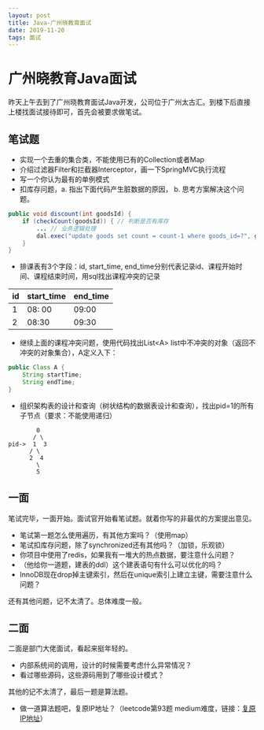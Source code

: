 ```yaml
---
layout: post
title: Java-广州晓教育面试
date: 2019-11-20
tags: 面试
---
```

# 广州晓教育Java面试

昨天上午去到了广州晓教育面试Java开发，公司位于广州太古汇。到楼下后直接上楼找面试接待即可，首先会被要求做笔试。

## 笔试题

+ 实现一个去重的集合类，不能使用已有的Collection或者Map
+ 介绍过滤器Filter和拦截器Interceptor，画一下SpringMVC执行流程
+ 写一个你认为最有的单例模式
+ 扣库存问题，a. 指出下面代码产生脏数据的原因， b. 思考方案解决这个问题。
```java
public void discount(int goodsId) {
    if (checkCount(goodsId)) { // 判断是否有库存
        ... // 业务逻辑处理
        dal.exec("update goods set count = count-1 where goods_id=?", goodsId); // 更新商品库存
    }
}
```
+ 排课表有3个字段：id, start_time, end_time分别代表记录id、课程开始时间、课程结束时间，用sql找出课程冲突的记录

| id | start_time | end_time |
| -- | -- | -- |
| 1 | 08: 00 |  09:00 |
| 2 | 08:30 | 09:30 |

+ 继续上面的课程冲突问题，使用代码找出List\<A\> list中不冲突的对象（返回不冲突的对象集合），A定义入下：
```java
public Class A {
    String startTime;
    String endTime;
}
```
+ 组织架构表的设计和查询（树状结构的数据表设计和查询），找出pid=1的所有子节点（要求：不能使用递归）
```
        0
       / \
pid->  1  3
      / \
      2  4
        \
        5
```

## 一面
笔试完毕，一面开始。面试官开始看笔试题。就着你写的非最优的方案提出意见。

+ 笔试第一题怎么使用遍历，有其他方案吗？（使用map）
+ 笔试扣库存问题，除了synchronized还有其他吗？（加锁，乐观锁）
+ 你项目中使用了redis，如果我有一堆大的热点数据，要注意什么问题？
+ （他给你一道题，建表的ddl）这个建表语句有什么可以优化的吗？
+ InnoDB现在drop掉主键索引，然后在unique索引上建立主键，需要注意什么问题？


还有其他问题，记不太清了。总体难度一般。

## 二面
二面是部门大佬面试，看起来挺年轻的。

+ 内部系统间的调用，设计的时候需要考虑什么异常情况？
+ 看过哪些源码，这些源码用到了哪些设计模式？

其他的记不太清了，最后一题是算法题。
+ 做一道算法题吧，复原IP地址？（leetcode第93题 medium难度，链接：[复原IP地址](https://leetcode-cn.com/problems/restore-ip-addresses/)）